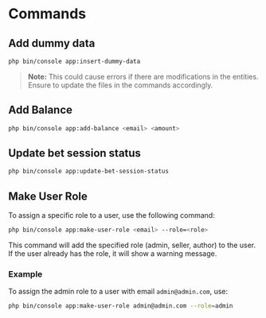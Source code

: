 # Commands

## Add dummy data

```sh
php bin/console app:insert-dummy-data
```

> **Note:** This could cause errors if there are modifications in the entities. Ensure to update the files in the commands accordingly.

## Add Balance

```sh
php bin/console app:add-balance <email> <amount>
```

## Update bet session status

```sh
php bin/console app:update-bet-session-status
```

## Make User Role

To assign a specific role to a user, use the following command:

```sh
php bin/console app:make-user-role <email> --role=<role>
```

This command will add the specified role (admin, seller, author) to the user. If the user already has the role, it will show a warning message.

### Example

To assign the admin role to a user with email `admin@admin.com`, use:

```sh
php bin/console app:make-user-role admin@admin.com --role=admin
```
